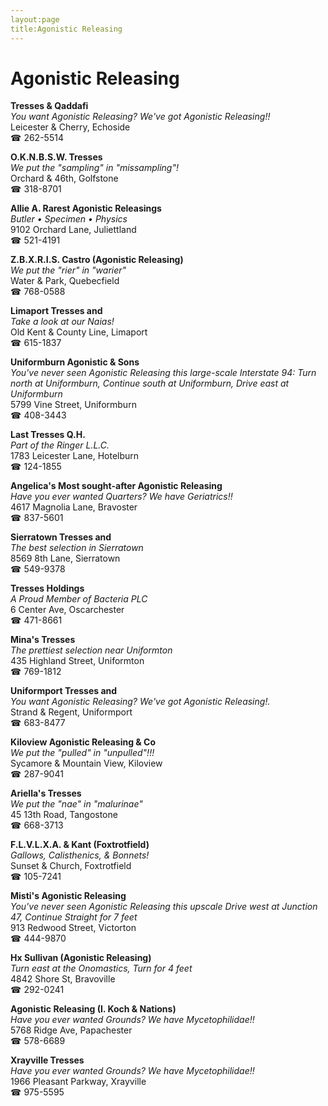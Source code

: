 ```yaml
---
layout:page
title:Agonistic Releasing
---
```

# Agonistic Releasing

**Tresses & Qaddafi**  
_You want Agonistic Releasing? We've got Agonistic Releasing!!_  
Leicester & Cherry, Echoside  
☎ 262-5514



**O.K.N.B.S.W. Tresses**  
_We put the "sampling" in "missampling"!_  
Orchard & 46th, Golfstone  
☎ 318-8701



**Allie A. Rarest Agonistic Releasings**  
_Butler • Specimen • Physics_  
9102 Orchard Lane, Juliettland  
☎ 521-4191



**Z.B.X.R.I.S. Castro (Agonistic Releasing)**  
_We put the "rier" in "warier"_  
Water & Park, Quebecfield  
☎ 768-0588



**Limaport Tresses and**  
_Take a look at our Naias!_  
Old Kent & County Line, Limaport  
☎ 615-1837



**Uniformburn Agonistic & Sons**  
_You've never seen Agonistic Releasing this large-scale 
Interstate 94: Turn north at Uniformburn, Continue south at Uniformburn, Drive east at Uniformburn_  
5799 Vine Street, Uniformburn  
☎ 408-3443



**Last Tresses Q.H.**  
_Part of the Ringer L.L.C._  
1783 Leicester Lane, Hotelburn  
☎ 124-1855



**Angelica's Most sought-after Agonistic Releasing**  
_Have you ever wanted Quarters? We have Geriatrics!!_  
4617 Magnolia Lane, Bravoster  
☎ 837-5601



**Sierratown Tresses and**  
_The best selection in Sierratown_  
8569 8th Lane, Sierratown  
☎ 549-9378



**Tresses Holdings**  
_A Proud Member of Bacteria PLC_  
6 Center Ave, Oscarchester  
☎ 471-8661



**Mina's Tresses**  
_The prettiest selection near Uniformton_  
435 Highland Street, Uniformton  
☎ 769-1812



**Uniformport Tresses and**  
_You want Agonistic Releasing? We've got Agonistic Releasing!._  
Strand & Regent, Uniformport  
☎ 683-8477



**Kiloview Agonistic Releasing & Co**  
_We put the "pulled" in "unpulled"!!!_  
Sycamore & Mountain View, Kiloview  
☎ 287-9041



**Ariella's Tresses**  
_We put the "nae" in "malurinae"_  
45 13th Road, Tangostone  
☎ 668-3713



**F.L.V.L.X.A. & Kant (Foxtrotfield)**  
_Gallows, Calisthenics, & Bonnets!_  
Sunset & Church, Foxtrotfield  
☎ 105-7241



**Misti's Agonistic Releasing**  
_You've never seen Agonistic Releasing this upscale 
Drive west at Junction 47, Continue Straight for 7 feet_  
913 Redwood Street, Victorton  
☎ 444-9870



**Hx Sullivan (Agonistic Releasing)**  
_Turn east at the Onomastics, Turn for 4 feet_  
4842 Shore St, Bravoville  
☎ 292-0241



**Agonistic Releasing (I. Koch & Nations)**  
_Have you ever wanted Grounds? We have Mycetophilidae!!_  
5768 Ridge Ave, Papachester  
☎ 578-6689



**Xrayville Tresses**  
_Have you ever wanted Grounds? We have Mycetophilidae!!_  
1966 Pleasant Parkway, Xrayville  
☎ 975-5595



